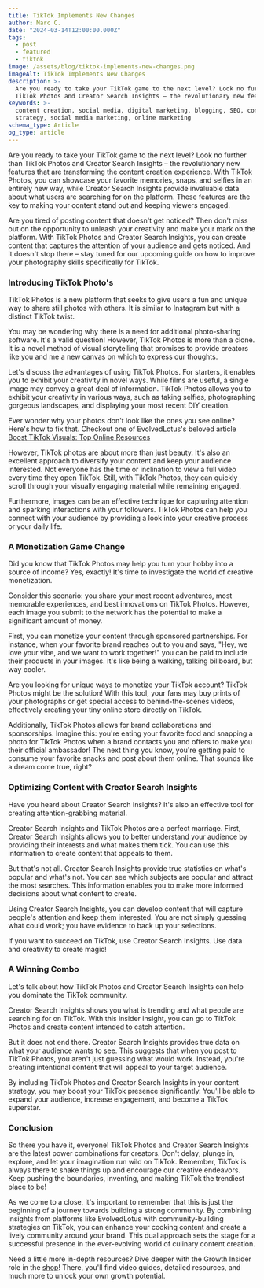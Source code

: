 ```yaml
---
title: TikTok Implements New Changes
author: Marc C.
date: "2024-03-14T12:00:00.000Z"
tags:
  - post
  - featured
  - tiktok
image: /assets/blog/tiktok-implements-new-changes.png
imageAlt: TikTok Implements New Changes
description: >-
  Are you ready to take your TikTok game to the next level? Look no further than
  TikTok Photos and Creator Search Insights – the revolutionary new feature...
keywords: >-
  content creation, social media, digital marketing, blogging, SEO, content
  strategy, social media marketing, online marketing
schema_type: Article
og_type: article
---
```

Are you ready to take your TikTok game to the next level? Look no further than TikTok Photos and Creator Search Insights – the revolutionary new features that are transforming the content creation experience. With TikTok Photos, you can showcase your favorite memories, snaps, and selfies in an entirely new way, while Creator Search Insights provide invaluable data about what users are searching for on the platform. These features are the key to making your content stand out and keeping viewers engaged.

Are you tired of posting content that doesn't get noticed? Then don't miss out on the opportunity to unleash your creativity and make your mark on the platform. With TikTok Photos and Creator Search Insights, you can create content that captures the attention of your audience and gets noticed. And it doesn't stop there – stay tuned for our upcoming guide on how to improve your photography skills specifically for TikTok.

### Introducing TikTok Photo's

TikTok Photos is a new platform that seeks to give users a fun and unique way to share still photos with others. It is similar to Instagram but with a distinct TikTok twist.

You may be wondering why there is a need for additional photo-sharing software. It's a valid question! However, TikTok Photos is more than a clone. It is a novel method of visual storytelling that promises to provide creators like you and me a new canvas on which to express our thoughts.

Let's discuss the advantages of using TikTok Photos. For starters, it enables you to exhibit your creativity in novel ways. While films are useful, a single image may convey a great deal of information. TikTok Photos allows you to exhibit your creativity in various ways, such as taking selfies, photographing gorgeous landscapes, and displaying your most recent DIY creation.

Ever wonder why your photos don't look like the ones you see online? Here's how to fix that. Checkout one of EvolvedLotus's beloved article [Boost TikTok Visuals: Top Online Resources](https://blog.evolvedlotus.com/blog/2023-11-20-boost-tiktok-visuals-top-online-resources/)

However, TikTok photos are about more than just beauty. It's also an excellent approach to diversify your content and keep your audience interested. Not everyone has the time or inclination to view a full video every time they open TikTok. Still, with TikTok Photos, they can quickly scroll through your visually engaging material while remaining engaged.

Furthermore, images can be an effective technique for capturing attention and sparking interactions with your followers. TikTok Photos can help you connect with your audience by providing a look into your creative process or your daily life.

### A Monetization Game Change

Did you know that TikTok Photos may help you turn your hobby into a source of income? Yes, exactly! It's time to investigate the world of creative monetization.



Consider this scenario: you share your most recent adventures, most memorable experiences, and best innovations on TikTok Photos. However, each image you submit to the network has the potential to make a significant amount of money.



First, you can monetize your content through sponsored partnerships. For instance, when your favorite brand reaches out to you and says, "Hey, we love your vibe, and we want to work together!" you can be paid to include their products in your images. It's like being a walking, talking billboard, but way cooler.



Are you looking for unique ways to monetize your TikTok account? TikTok Photos might be the solution! With this tool, your fans may buy prints of your photographs or get special access to behind-the-scenes videos, effectively creating your tiny online store directly on TikTok.



Additionally, TikTok Photos allows for brand collaborations and sponsorships. Imagine this: you're eating your favorite food and snapping a photo for TikTok Photos when a brand contacts you and offers to make you their official ambassador! The next thing you know, you're getting paid to consume your favorite snacks and post about them online. That sounds like a dream come true, right?

### Optimizing Content with Creator Search Insights

Have you heard about Creator Search Insights? It's also an effective tool for creating attention-grabbing material.



Creator Search Insights and TikTok Photos are a perfect marriage. First, Creator Search Insights allows you to better understand your audience by providing their interests and what makes them tick. You can use this information to create content that appeals to them.



But that's not all. Creator Search Insights provide true statistics on what's popular and what's not. You can see which subjects are popular and attract the most searches. This information enables you to make more informed decisions about what content to create.



Using Creator Search Insights, you can develop content that will capture people's attention and keep them interested. You are not simply guessing what could work; you have evidence to back up your selections.



If you want to succeed on TikTok, use Creator Search Insights. Use data and creativity to create magic!

### A Winning Combo

Let's talk about how TikTok Photos and Creator Search Insights can help you dominate the TikTok community.



Creator Search Insights shows you what is trending and what people are searching for on TikTok. With this insider insight, you can go to TikTok Photos and create content intended to catch attention.



But it does not end there. Creator Search Insights provides true data on what your audience wants to see. This suggests that when you post to TikTok Photos, you aren't just guessing what would work. Instead, you're creating intentional content that will appeal to your target audience.



By including TikTok Photos and Creator Search Insights in your content strategy, you may boost your TikTok presence significantly. You'll be able to expand your audience, increase engagement, and become a TikTok superstar.

### Conclusion

So there you have it, everyone! TikTok Photos and Creator Search Insights are the latest power combinations for creators. Don't delay; plunge in, explore, and let your imagination run wild on TikTok. Remember, TikTok is always there to shake things up and encourage our creative endeavors. Keep pushing the boundaries, inventing, and making TikTok the trendiest place to be!

As we come to a close, it's important to remember that this is just the beginning of a journey towards building a strong community. By combining insights from platforms like EvolvedLotus with community-building strategies on TikTok, you can enhance your cooking content and create a lively community around your brand. This dual approach sets the stage for a successful presence in the ever-evolving world of culinary content creation.

Need a little more in-depth resources? Dive deeper with the Growth Insider role in the [shop](https://whop.com/evolvedlotus-extras/)! There, you'll find video guides, detailed resources, and much more to unlock your own growth potential.
